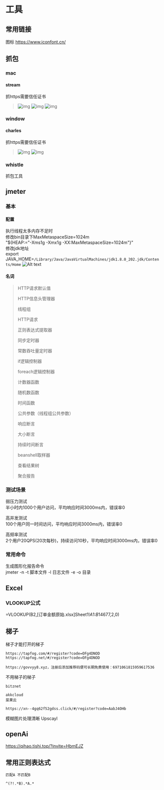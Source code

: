 
# 工具
## 常用链接
图标 <https://www.iconfont.cn/>

## 抓包
### mac
#### stream
抓https需要信任证书
> ![img](工具.assets/image1.png)
> ![img](工具.assets/image2.png)
> ![img](工具.assets/image3.png)

### window
#### charles
抓https需要信任证书
> ![img](工具.assets/image5.png)
> ![img](工具.assets/image4.png)


### whistle
抓包工具



## jmeter
### 基本
#### 配置
执行线程太多内存不足时\
修改bin目录下MaxMetaspaceSize=1024m\
"${HEAP:="-Xms1g -Xmx1g -XX:MaxMetaspaceSize=1024m"}"\
修改jdk地址\
export JAVA_HOME=`/Library/Java/JavaVirtualMachines/jdk1.8.0_202.jdk/Contents/Home`
![Alt text](工具.assets/image6.png)

#### 名词
> HTTP请求默认值
> 
> HTTP信息头管理器
> 
> 线程组
> 
> HTTP请求
> 
> 正则表达式提取器
> 
> 同步定时器
> 
> 常数吞吐量定时器
> 
> if逻辑控制器
> 
> foreach逻辑控制器
> 
> 计数器函数
> 
> 随机数函数
> 
> 时间函数
> 
> 公共参数（线程组公共参数）
> 
> 响应断言
> 
> 大小断言
> 
> 持续时间断言
> 
> beanshell取样器
> 
> 查看结果树
> 
> 聚合报告


### 测试场景

弱压力测试\
半小时内1000个用户访问，平均响应时间3000ms内，错误率0

高并发测试\
100个用户同一时间访问，平均响应时间3000ms内，错误率0

高频率测试\
2个用户20QPS(20次每秒)，持续访问10秒，平均响应时间3000ms内，错误率0

### 常用命令
生成图形化报告命令\
jmeter -n -t 脚本文件 -l 日志文件 -e -o 目录




## Excel
### VLOOKUP公式
=VLOOKUP(B2,[订单金额原始.xlsx]Sheet1!$A$1:$B$14677,2,0)

## 梯子
梯子才能打开的梯子
```
https://tapfog.com/#/register?code=OFg4DNOD
https://tapfog.net/#/register?code=OFg4DNOD

https://govvyy8.xyz，注册后添加推荐码便可长期免费使用：6971061815959617536

```
不用梯子的梯子
```
bitznet 

akkcloud
菜果云

https://xn--4gq62f52gdss.click/#/register?code=AabJ4OHb
```

模糊图片处理清晰
Upscayl


## openAi
https://qihao.tishi.top/?invite=HbmEJZ



## 常用正则表达式

```
匹配A 不匹配B 

^(?!.*B).*A.*
```


